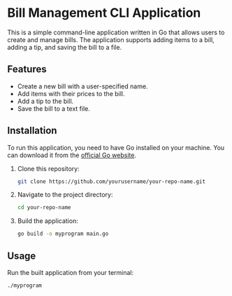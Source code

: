 # Bill Management CLI Application

This is a simple command-line application written in Go that allows users to create and manage bills. The application supports adding items to a bill, adding a tip, and saving the bill to a file.

## Features

- Create a new bill with a user-specified name.
- Add items with their prices to the bill.
- Add a tip to the bill.
- Save the bill to a text file.

## Installation

To run this application, you need to have Go installed on your machine. You can download it from the [official Go website](https://golang.org/dl/).

1. Clone this repository:
    ```sh
    git clone https://github.com/yourusername/your-repo-name.git
    ```

2. Navigate to the project directory:
    ```sh
    cd your-repo-name
    ```

3. Build the application:
    ```sh
    go build -o myprogram main.go
    ```

## Usage

Run the built application from your terminal:

```sh
./myprogram

